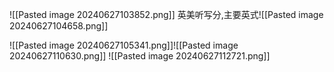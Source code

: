 ![[Pasted image 20240627103852.png]]
英美听写分,主要英式![[Pasted image 20240627104658.png]]

![[Pasted image 20240627105341.png]]![[Pasted image 20240627110630.png]]
![[Pasted image 20240627112721.png]]